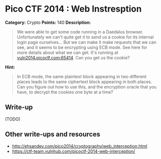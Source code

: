 # Pico CTF 2014 : Web Instresption

**Category:** Crypto
**Points:** 140
**Description:**

>We were able to get some code running in a Daedalus browser. Unfortunately we can't quite get it to send us a cookie for its internal login page ourselves... But we can make it make requests that we can see, and it seems to be encrypting using ECB mode. See here for more details about what we can get. It's running at [vuln2014.picoctf.com:65414](http://vuln2014.picoctf.com:65414). Can you get us the cookie?

**Hint:**
>In ECB mode, the same plaintext block appearing in two different places leads to the same ciphertext block appearing in both places. Can you figure out how to use this, and the encryption oracle that you have, to decrypt the cookies one byte at a time?

## Write-up

(TODO)

## Other write-ups and resources

* <http://ehsandev.com/pico2014/cryptography/web_interception.html>
* <https://ctf-team.vulnhub.com/picoctf-2014-web-interception/>

